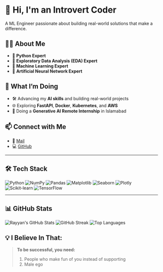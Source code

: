 # 👋 Hi, I'm an Introvert Coder

A ML Engineer passionate about building real-world solutions that make a difference.

## 👨‍💻 About Me

- 🔹 **Python Expert**
- 🔹 **Exploratory Data Analysis (EDA) Expert**
- 🔹 **Machine Learning Expert**  
- 🔹 **Artificial Neural Network Expert**  

## 🚀 What I’m Doing

- 🛠️ Advancing my **AI skills** and building real-world projects
- 🌐 Exploring **FastAPI**, **Docker**, **Kubernetes**, and **AWS**
- 🧠 Doing a **Generative AI Remote Internship** in Islamabad

## 📫 Connect with Me

- 📧 [Mail](introverthacker@proton.me)
- 💻 [GitHub](https://github.com/introverthacker11)

---

## 🛠️ Tech Stack

![Python](https://img.shields.io/badge/Python-3776AB?style=for-the-badge&logo=python&logoColor=white)
![NumPy](https://img.shields.io/badge/NumPy-013243?style=for-the-badge&logo=numpy&logoColor=white)
![Pandas](https://img.shields.io/badge/Pandas-150458?style=for-the-badge&logo=pandas&logoColor=white)
![Matplotlib](https://img.shields.io/badge/Matplotlib-003566?style=for-the-badge&logo=matplotlib&logoColor=white)
![Seaborn](https://img.shields.io/badge/Seaborn-4B8BBE?style=for-the-badge&logo=python&logoColor=white)
![Plotly](https://img.shields.io/badge/Plotly-3F4F75?style=for-the-badge&logo=plotly&logoColor=white)
![Scikit-learn](https://img.shields.io/badge/Scikit--learn-F7931E?style=for-the-badge&logo=scikitlearn&logoColor=white)
![TensorFlow](https://img.shields.io/badge/TensorFlow-FF6F00?style=for-the-badge&logo=tensorflow&logoColor=white)

---

## 📊 GitHub Stats

![Rayyan's GitHub Stats](https://github-readme-stats.vercel.app/api?username=introverthacker11&show_icons=true&theme=radical)
![GitHub Streak](https://github-readme-streak-stats.herokuapp.com?user=introverthacker11&theme=radical)
![Top Languages](https://github-readme-stats.vercel.app/api/top-langs/?username=introverthacker11&layout=compact&theme=radical)

## 💡 I Believe In That:

> **To be successful, you need:**
> 1. People who make fun of you instead of supporting
> 2. Male ego

